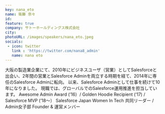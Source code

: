 ```yaml
---
key: nana_eto
name: 衛藤 奈々
id: 
feature: true
company: サトーホールディングス株式会社
city: 
photoURL: /images/speakers/nana_eto.jpeg
socials:
 - icon: twitter
   link : 'https://twitter.com/nana8_admin'
   name: nana eto
---
```

大阪の製造業企業にて、2010年にビジネスユーザ（営業）としてSalesforceと出会い、2年間の営業とSalesforce Adminを両立する時期を経て、2014年に専任のSalesforce Adminに転向。
以来、Salesforce Adminとして仕事を続けて10年になりました。
現職では、グローバルでのSalesforce運用推進を担当しています。
Awesome Admin Award (’16）/ Golden Hoodie Recipient (‘17) / Salesforce MVP (’18～）
Salesforce Japan Women In Tech 共同リーダー / Admin女子部 Founder & 運営メンバー